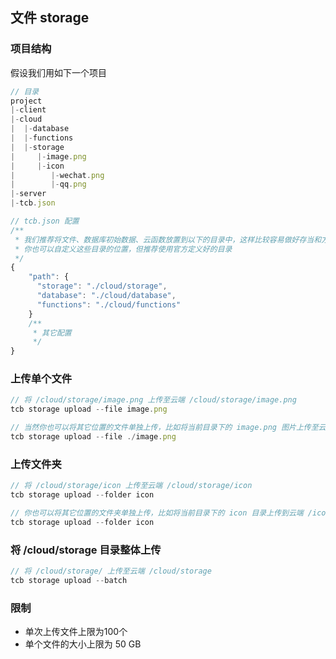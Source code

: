 ## 文件 storage

### 项目结构
假设我们用如下一个项目
```javascript
// 目录
project
|-client
|-cloud
|  |-database
|  |-functions
|  |-storage
|     |-image.png
|     |-icon
|        |-wechat.png
|        |-qq.png
|-server
|-tcb.json

// tcb.json 配置
/**
 * 我们推荐将文件、数据库初始数据、云函数放置到以下的目录中，这样比较容易做好存当和方便命令行的调用
 * 你也可以自定义这些目录的位置，但推荐使用官方定义好的目录
 */
{
    "path": {
      "storage": "./cloud/storage",
      "database": "./cloud/database",
      "functions": "./cloud/functions"
    }
    /**
     * 其它配置
     */
}
```

### 上传单个文件
```javascript
// 将 /cloud/storage/image.png 上传至云端 /cloud/storage/image.png
tcb storage upload --file image.png

// 当然你也可以将其它位置的文件单独上传，比如将当前目录下的 image.png 图片上传至云端 /image.png 目录
tcb storage upload --file ./image.png

```

### 上传文件夹
```javascript
// 将 /cloud/storage/icon 上传至云端 /cloud/storage/icon
tcb storage upload --folder icon

// 你也可以将其它位置的文件夹单独上传，比如将当前目录下的 icon 目录上传到云端 /icon 目录
tcb storage upload --folder icon
```

### 将 /cloud/storage 目录整体上传
```javascript
// 将 /cloud/storage/ 上传至云端 /cloud/storage
tcb storage upload --batch
```

### 限制
* 单次上传文件上限为100个
* 单个文件的大小上限为 50 GB